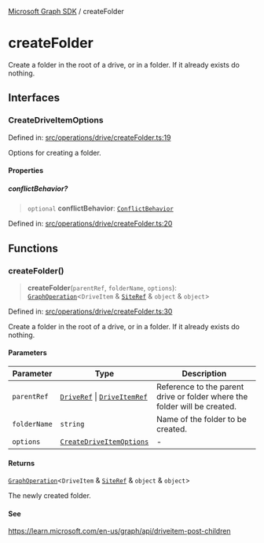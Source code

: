 [Microsoft Graph SDK](README.md) / createFolder

# createFolder

Create a folder in the root of a drive, or in a folder. If it already exists do nothing.

## Interfaces

### CreateDriveItemOptions

Defined in: [src/operations/drive/createFolder.ts:19](https://github.com/Future-Secure-AI/microsoft-graph/blob/main/src/operations/drive/createFolder.ts#L19)

Options for creating a folder.

#### Properties

##### conflictBehavior?

> `optional` **conflictBehavior**: [`ConflictBehavior`](ConflictBehavior.md#conflictbehavior)

Defined in: [src/operations/drive/createFolder.ts:20](https://github.com/Future-Secure-AI/microsoft-graph/blob/main/src/operations/drive/createFolder.ts#L20)

## Functions

### createFolder()

> **createFolder**(`parentRef`, `folderName`, `options`): [`GraphOperation`](GraphOperation.md#graphoperation)\<`DriveItem` & [`SiteRef`](Site-1.md#siteref) & `object` & `object`\>

Defined in: [src/operations/drive/createFolder.ts:30](https://github.com/Future-Secure-AI/microsoft-graph/blob/main/src/operations/drive/createFolder.ts#L30)

Create a folder in the root of a drive, or in a folder. If it already exists do nothing.

#### Parameters

| Parameter | Type | Description |
| ------ | ------ | ------ |
| `parentRef` | [`DriveRef`](Drive-1.md#driveref) \| [`DriveItemRef`](DriveItem-1.md#driveitemref) | Reference to the parent drive or folder where the folder will be created. |
| `folderName` | `string` | Name of the folder to be created. |
| `options` | [`CreateDriveItemOptions`](#createdriveitemoptions) | - |

#### Returns

[`GraphOperation`](GraphOperation.md#graphoperation)\<`DriveItem` & [`SiteRef`](Site-1.md#siteref) & `object` & `object`\>

The newly created folder.

#### See

https://learn.microsoft.com/en-us/graph/api/driveitem-post-children
